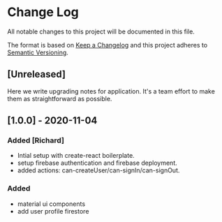 # Change Log

All notable changes to this project will be documented in this file.

The format is based on [Keep a Changelog](http://keepachangelog.com/)
and this project adheres to [Semantic Versioning](http://semver.org/).

## [Unreleased]

Here we write upgrading notes for application. It's a team effort to make them as
straightforward as possible.

## [1.0.0] - 2020-11-04

### Added [Richard]

- Intial setup with create-react boilerplate.
- setup firebase authentication and firebase deployment.
- added actions: can-createUser/can-signIn/can-signOut.

### Added

- material ui components
- add user profile firestore 